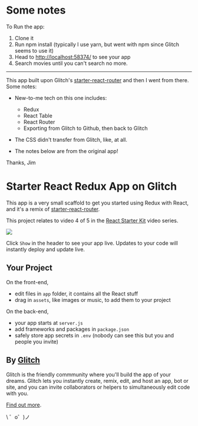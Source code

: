 
Some notes
==========

To Run the app:

1. Clone it
2. Run npm install (typically I use yarn, but went with npm since Glitch seems to use it)
3. Head to [http://localhost:58374/](http://localhost:58374/) to see your app
4. Search movies until you can't search no more.

***

This app built upon Glitch's [starter-react-router](https://starter-react-.glitch.me) and then I went from there. Some notes:

- New-to-me tech on this one includes:
  - Redux
  - React Table
  - React Router 
  - Exporting from Glitch to Github, then back to Glitch
- The CSS didn't transfer from Glitch, like, at all. 

- The notes below are from the original app! 

Thanks,
Jim

Starter React Redux App on Glitch
=================================

This app is a very small scaffold to get you started using Redux with React, and it's a remix of [starter-react-router](https://starter-react-.glitch.me).

This project relates to video 4 of 5 in the [React Starter Kit](https://glitch.com/react-starter-kit) video series.

[![](https://cdn.glitch.com/7416f09f-3fb8-4d64-a222-f533d74a29fa%2Freact-redux.png?1513175252007)](https://youtu.be/M4bqyGj-rYw)

Click `Show` in the header to see your app live. Updates to your code will instantly deploy and update live.

Your Project
------------

On the front-end,
- edit files in `app` folder, it contains all the React stuff
- drag in `assets`, like images or music, to add them to your project

On the back-end,
- your app starts at `server.js`
- add frameworks and packages in `package.json`
- safely store app secrets in `.env` (nobody can see this but you and people you invite)

By [Glitch](https://glitch.com/)
-------------------

Glitch is the friendly commmunity where you'll build the app of your dreams. Glitch lets you instantly create, remix, edit, and host an app, bot or site, and you can invite collaborators or helpers to simultaneously edit code with you.

[Find out more](https://glitch.com/about).

\ ゜o゜)ノ

